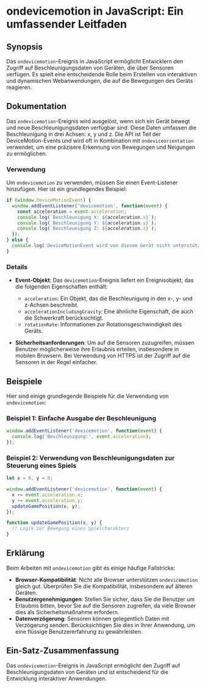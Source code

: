 <!--
Meta Description: # ondevicemotion in JavaScript: Ein umfassender Leitfaden ## Synopsis Das `ondevicemotion`-Ereignis in JavaScript ermöglicht Entwicklern den Zugriff a...
Meta Keywords: die, event, acceleration, ondevicemotion, von
-->

# ondevicemotion in JavaScript: Ein umfassender Leitfaden

## Synopsis
Das `ondevicemotion`-Ereignis in JavaScript ermöglicht Entwicklern den Zugriff auf Beschleunigungsdaten von Geräten, die über Sensoren verfügen. Es spielt eine entscheidende Rolle beim Erstellen von interaktiven und dynamischen Webanwendungen, die auf die Bewegungen des Geräts reagieren.

## Dokumentation
Das `ondevicemotion`-Ereignis wird ausgelöst, wenn sich ein Gerät bewegt und neue Beschleunigungsdaten verfügbar sind. Diese Daten umfassen die Beschleunigung in drei Achsen: x, y und z. Die API ist Teil der DeviceMotion-Events und wird oft in Kombination mit `ondeviceorientation` verwendet, um eine präzisere Erkennung von Bewegungen und Neigungen zu ermöglichen.

### Verwendung
Um `ondevicemotion` zu verwenden, müssen Sie einen Event-Listener hinzufügen. Hier ist ein grundlegendes Beispiel:

```javascript
if (window.DeviceMotionEvent) {
  window.addEventListener('devicemotion', function(event) {
    const acceleration = event.acceleration;
    console.log(`Beschleunigung X: ${acceleration.x}`);
    console.log(`Beschleunigung Y: ${acceleration.y}`);
    console.log(`Beschleunigung Z: ${acceleration.z}`);
  });
} else {
  console.log('DeviceMotionEvent wird von diesem Gerät nicht unterstützt.');
}
```

### Details
- **Event-Objekt**: Das `devicemotion`-Ereignis liefert ein Ereignisobjekt, das die folgenden Eigenschaften enthält:
  - `acceleration`: Ein Objekt, das die Beschleunigung in den x-, y- und z-Achsen beschreibt.
  - `accelerationIncludingGravity`: Eine ähnliche Eigenschaft, die auch die Schwerkraft berücksichtigt.
  - `rotationRate`: Informationen zur Rotationsgeschwindigkeit des Geräts.
  
- **Sicherheitsanforderungen**: Um auf die Sensoren zuzugreifen, müssen Benutzer möglicherweise ihre Erlaubnis erteilen, insbesondere in mobilen Browsern. Bei Verwendung von HTTPS ist der Zugriff auf die Sensoren in der Regel einfacher.

## Beispiele
Hier sind einige grundlegende Beispiele für die Verwendung von `ondevicemotion`:

### Beispiel 1: Einfache Ausgabe der Beschleunigung
```javascript
window.addEventListener('devicemotion', function(event) {
  console.log('Beschleunigung:', event.acceleration);
});
```

### Beispiel 2: Verwendung von Beschleunigungsdaten zur Steuerung eines Spiels
```javascript
let x = 0, y = 0;

window.addEventListener('devicemotion', function(event) {
  x += event.acceleration.x;
  y += event.acceleration.y;
  updateGamePosition(x, y);
});

function updateGamePosition(x, y) {
  // Logik zur Bewegung eines Spielcharakters
}
```

## Erklärung
Beim Arbeiten mit `ondevicemotion` gibt es einige häufige Fallstricke:
- **Browser-Kompatibilität**: Nicht alle Browser unterstützen `ondevicemotion` gleich gut. Überprüfen Sie die Kompatibilität, insbesondere auf älteren Geräten.
- **Benutzergenehmigungen**: Stellen Sie sicher, dass Sie die Benutzer um Erlaubnis bitten, bevor Sie auf die Sensoren zugreifen, da viele Browser dies als Sicherheitsmaßnahme erfordern.
- **Datenverzögerung**: Sensoren können gelegentlich Daten mit Verzögerung senden. Berücksichtigen Sie dies in Ihrer Anwendung, um eine flüssige Benutzererfahrung zu gewährleisten.

## Ein-Satz-Zusammenfassung
Das `ondevicemotion`-Ereignis in JavaScript ermöglicht den Zugriff auf Beschleunigungsdaten von Geräten und ist entscheidend für die Entwicklung interaktiver Anwendungen.